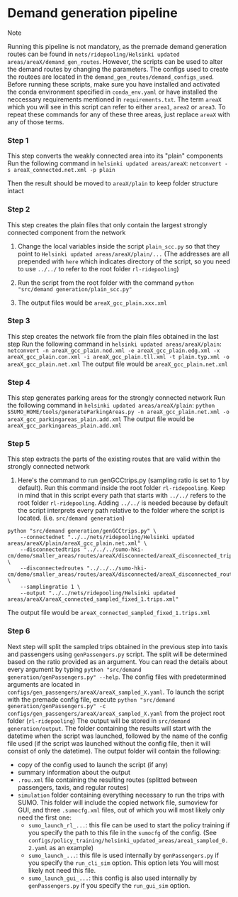 # Demand generation pipeline
> [!NOTE]  
> Running this pipeline is not mandatory, as the premade demand generation routes can be found in `nets/ridepooling/Helsinki updated areas/areaX/demand_gen_routes`. However, the scripts can be used to alter the demand routes by changing the parameters. The configs used to create the routees are located in the `demand_gen_routes/demand_configs_used`. Before running these scripts, make sure you have installed and activated the conda environment specified in `conda_env.yaml` or have installed the neccessary requirements mentioned in `requirements.txt`. The term `areaX` which you will see in this script can refer to either `area1`, `area2` or `area3`. To repeat these commands for any of these three areas, just replace `areaX` with any of those terms.

### Step 1
This step converts the weakly connected area into its "plain" components
Run the following command in `helsinki updated areas/areaX`:
`netconvert -s areaX_connected.net.xml -p plain`

Then the result should be moved to `areaX/plain` to keep folder structure intact

### Step 2
This step creates the plain files that only contain the largest strongly connected component from the network
1. Change the local variables inside the script `plain_scc.py` so that they point to `Helsinki updated areas/areaX/plain/...` (The addresses are all prepended with `here` which indicates directory of the script, so you need to use `../../` to refer to the root folder `rl-ridepooling`)

2. Run the script from the root folder with the command `python "src/demand generation/plain_scc.py"`
3. The output files would be `areaX_gcc_plain.xxx.xml`

### Step 3
This step creates the network file from the plain files obtained in the last step
Run the following command in `helsinki updated areas/areaX/plain`:
`netconvert -n areaX_gcc_plain.nod.xml -e areaX_gcc_plain.edg.xml -x areaX_gcc_plain.con.xml -i areaX_gcc_plain.tll.xml -t plain.typ.xml -o areaX_gcc_plain.net.xml`
The output file would be `areaX_gcc_plain.net.xml`

### Step 4
This step generates parking areas for the strongly connected network
Run the following command in `helsinki updated areas/areaX/plain`:
`python $SUMO_HOME/tools/generateParkingAreas.py -n areaX_gcc_plain.net.xml -o areaX_gcc_parkingareas_plain.add.xml`
The output file would be `areaX_gcc_parkingareas_plain.add.xml`

### Step 5
This step extracts the parts of the existing routes that are valid within the strongly connected network
1. Here's the command to run genGCCtrips.py (sampling ratio is set to 1 by default). Run this command inside the root folder `rl-ridepooling`. Keep in mind that in this script every path that starts with `../../` refers to the root folder `rl-ridepooling`. Adding `../../` is needed because by default the script interprets every path relative to the folder where the script is located. (i.e. `src/demand generation`)

```
python "src/demand generation/genGCCtrips.py" \
    --connectednet "../../nets/ridepooling/Helsinki updated areas/areaX/plain/areaX_gcc_plain.net.xml" \
    --disconnectedtrips "../../../sumo-hki-cm/demo/smaller_areas/routes/areaX/disconnected/areaX_disconnected_trips.rou.xml" \
    --disconnectedroutes "../../../sumo-hki-cm/demo/smaller_areas/routes/areaX/disconnected/areaX_disconnected_routes.rou.xml" \
    --samplingratio 1 \
    --output "../../nets/ridepooling/Helsinki updated areas/areaX/areaX_connected_sampled_fixed_1.trips.xml"
```
The output file would be `areaX_connected_sampled_fixed_1.trips.xml`

### Step 6
Next step will split the sampled trips obtained in the previous step into taxis and passengers using `genPassengers.py` script. The split will be determined based on the ratio provided as an argument. You can read the details about every argument by typing `python "src/demand generation/genPassengers.py" --help`. The config files with predetermined arguments are located in `configs/gen_passengers/areaX/areaX_sampled_X.yaml`. To launch the script with the premade config file, execute `python "src/demand generation/genPassengers.py" -c configs/gen_passengers/areaX/areaX_sampled_X.yaml` from the project root folder (`rl-ridepooling`)
The output will be stored in `src/demand generation/output`. The folder containing the results will start with the datetime when the script was launched, followed by the name of the config file used (if the script was launched without the config file, then it will consist of only the datetime).
The output folder will contain the following:
* copy of the config used to launch the script (if any)
* summary information about the output
* `.rou.xml` file containing the resulting routes (splitted between passengers, taxis, and regular routes)
* `simulation` folder containing everything necessary to run the trips with SUMO. This folder will include the copied network file, sumoview for GUI, and three `.sumocfg.xml` files, out of which you will most likely only need the first one:
    * `sumo_launch_rl_...`: this file can be used to start the policy training if you specify the path to this file in the `sumocfg` of the config. (See `configs/policy_training/helsinki_updated_areas/area1_sampled_0.2.yaml` as an example)
    * `sumo_launch_...`: this file is used internally by `genPassengers.py` if you specify the `run_cli_sim` option. This option lets  You will most likely not need this file.
    * `sumo_launch_gui_...`: this config is also used internally by `genPassengers.py` if you specify the `run_gui_sim` option.
